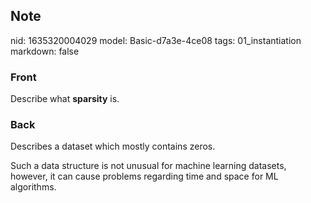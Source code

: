 ## Note
nid: 1635320004029
model: Basic-d7a3e-4ce08
tags: 01_instantiation
markdown: false

### Front
Describe what <b>sparsity</b> is.

### Back
Describes a dataset which mostly contains zeros.
<div>
  Such a data structure is not unusual for machine learning
  datasets, however, it can cause problems regarding time and space
  for ML algorithms.
</div>
